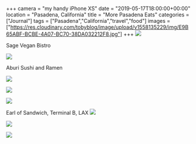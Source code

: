 +++
camera = "my handy iPhone XS"
date = "2019-05-17T18:00:00+00:00"
location = "Pasadena, California"
title = "More Pasadena Eats"
categories = ["Journal"]
tags = ["Pasadena","California","travel","food"]
images = ["https://res.cloudinary.com/tobyblog/image/upload/v1558135229/img/E9B65ABF-BCBE-4A07-BC70-38DA032212F8.jpg"]
+++
![](https://res.cloudinary.com/tobyblog/image/upload/v1558135229/img/E9B65ABF-BCBE-4A07-BC70-38DA032212F8.jpg)
<!--more-->

Sage Vegan Bistro

![](https://res.cloudinary.com/tobyblog/image/upload/v1558135261/img/57269EFD-9678-44C2-8DB7-9C75304925B5.jpg)

Aburi Sushi and Ramen

![](https://res.cloudinary.com/tobyblog/image/upload/v1558135291/img/FE89D409-D436-43E2-A606-18DC0307B5E3.jpg)

![](https://res.cloudinary.com/tobyblog/image/upload/v1558135315/img/BB37F91F-0AA8-47D8-ADD9-9868A441E04E.jpg)

![](https://res.cloudinary.com/tobyblog/image/upload/v1558135339/img/5C1F104B-6498-4393-BD9B-9101738BC2EE.jpg)

Earl of Sandwich, Terminal B, LAX
![](https://res.cloudinary.com/tobyblog/image/upload/v1558135362/img/67C0E0EA-7C53-4300-8896-3C71A1A72614.jpg)

![](https://res.cloudinary.com/tobyblog/image/upload/v1558135385/img/1E91D4B6-A431-45BA-B275-232A1CA00B3D.jpg)

![](https://res.cloudinary.com/tobyblog/image/upload/v1558135406/img/4117D0EC-0940-4154-B0B6-C62805155673.jpg)
